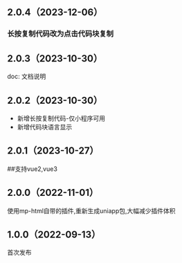 ## 2.0.4（2023-12-06）
### 长按复制代码改为点击代码块复制
## 2.0.3（2023-10-30）
doc: 文档说明
## 2.0.2（2023-10-30）
- 新增长按复制代码-仅小程序可用
- 新增代码块语言显示
## 2.0.1（2023-10-27）
##支持vue2,vue3
## 2.0.0（2022-11-01）
使用mp-html自带的插件,重新生成uniapp包,大幅减少插件体积
## 1.0.0（2022-09-13）
首次发布
